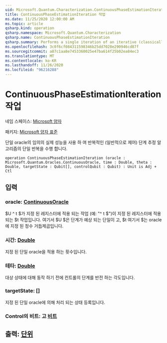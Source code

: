 ```yaml
---
uid: Microsoft.Quantum.Characterization.ContinuousPhaseEstimationIteration
title: ContinuousPhaseEstimationIteration 작업
ms.date: 11/25/2020 12:00:00 AM
ms.topic: article
qsharp.kind: operation
qsharp.namespace: Microsoft.Quantum.Characterization
qsharp.name: ContinuousPhaseEstimationIteration
qsharp.summary: Performs a single iteration of an iterative (classically-controlled) phase estimation algorithm using arbitrary real powers of a unitary oracle.
ms.openlocfilehash: 3c0f6cf084311598346b25dd7028e290946cd87f
ms.sourcegitcommit: a87c1aa8e7453360025e47ba614f25b02ea84ec3
ms.translationtype: MT
ms.contentlocale: ko-KR
ms.lasthandoff: 11/26/2020
ms.locfileid: "96216288"
---
```

# <a name="continuousphaseestimationiteration-operation"></a>ContinuousPhaseEstimationIteration 작업

네임 스페이스: [Microsoft 양자](xref:Microsoft.Quantum.Characterization)

패키지: [Microsoft 양자 표준](https://nuget.org/packages/Microsoft.Quantum.Standard)


단일 oracle의 임의의 실제 성능을 사용 하 여 반복적인 (일반적으로 제어) 단계 추정 알고리즘의 단일 반복을 수행 합니다.

```qsharp
operation ContinuousPhaseEstimationIteration (oracle : Microsoft.Quantum.Oracles.ContinuousOracle, time : Double, theta : Double, targetState : Qubit[], controlQubit : Qubit) : Unit is Adj + Ctl
```


## <a name="input"></a>입력

### <a name="oracle--continuousoracle"></a>oracle: [ContinuousOracle](xref:Microsoft.Quantum.Oracles.ContinuousOracle)

$U ^ t $가 지정 된 레지스터에 적용 되는 작업 (예: "^ t $")이 지정 된 레지스터에 적용 되는 $t 작업입니다. 여기서 $U $은 단계가 예상 되는 단일이 고, $t 여기서 $는 oracle에 지정 된 정수 거듭제곱입니다.


### <a name="time--double"></a>시간: [Double](xref:microsoft.quantum.lang-ref.double)

지정 된 단일 oracle을 적용 하는 횟수입니다.


### <a name="theta--double"></a>테타: [Double](xref:microsoft.quantum.lang-ref.double)

대상 상태에 대해 동작 하기 전에 컨트롤의 단계를 반전 하는 각도입니다.


### <a name="targetstate--qubit"></a>targetState: [[](xref:microsoft.quantum.lang-ref.qubit)]

지정 된 단일 oracle에 의해 처리 되는 상태 등록입니다.


### <a name="controlqubit--qubit"></a>Control의 비트: 고 [비트](xref:microsoft.quantum.lang-ref.qubit)





## <a name="output--unit"></a>출력: [단위](xref:microsoft.quantum.lang-ref.unit)

